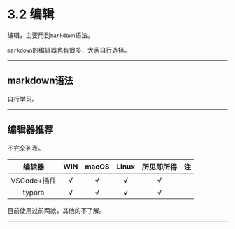 # 3.2 编辑

编辑，主要用到`markdown`语法。

`markdown`的编辑器也有很多，大家自行选择。

---

## markdown语法

自行学习。

---

## 编辑器推荐

不完全列表。

|编辑器|WIN|macOS|Linux|所见即所得|注|
|:-:|:-:|:-:|:-:|:-:|:-:|
|VSCode+插件|√|√|√|√||
|typora|√|√|√|√||

目前使用过前两款，其他的不了解。

---
